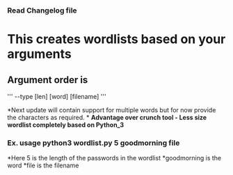 ### Read Changelog file
# This creates wordlists based on your arguments

## Argument order is 

'''
 --type [len] [word] [filename]
'''

*Next update will contain support for multiple words but for now provide the characters as required. *
**Advantage over crunch tool - Less size wordlist completely based on Python_3**

### Ex. usage python3 wordlist.py 5 goodmorning file
*Here 5 is the length of the passwords in the wordlist
*goodmorning is the word
*file is the filename
